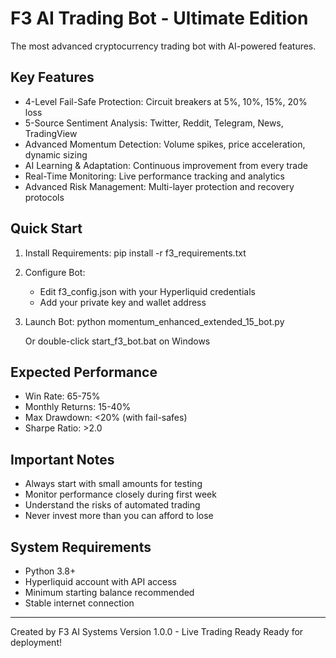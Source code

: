 # F3 AI Trading Bot - Ultimate Edition

The most advanced cryptocurrency trading bot with AI-powered features.

## Key Features

- 4-Level Fail-Safe Protection: Circuit breakers at 5%, 10%, 15%, 20% loss
- 5-Source Sentiment Analysis: Twitter, Reddit, Telegram, News, TradingView  
- Advanced Momentum Detection: Volume spikes, price acceleration, dynamic sizing
- AI Learning & Adaptation: Continuous improvement from every trade
- Real-Time Monitoring: Live performance tracking and analytics
- Advanced Risk Management: Multi-layer protection and recovery protocols

## Quick Start

1. Install Requirements:
   pip install -r f3_requirements.txt

2. Configure Bot:
   - Edit f3_config.json with your Hyperliquid credentials
   - Add your private key and wallet address

3. Launch Bot:
   python momentum_enhanced_extended_15_bot.py
   
   Or double-click start_f3_bot.bat on Windows

## Expected Performance

- Win Rate: 65-75%
- Monthly Returns: 15-40%
- Max Drawdown: <20% (with fail-safes)
- Sharpe Ratio: >2.0

## Important Notes

- Always start with small amounts for testing
- Monitor performance closely during first week
- Understand the risks of automated trading
- Never invest more than you can afford to lose

## System Requirements

- Python 3.8+
- Hyperliquid account with API access
- Minimum  starting balance recommended
- Stable internet connection

---
Created by F3 AI Systems
Version 1.0.0 - Live Trading Ready
Ready for deployment!
